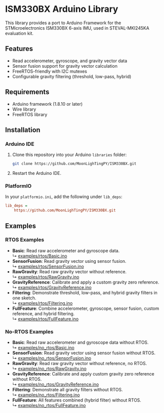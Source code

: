 # ISM330BX Arduino Library

This library provides a port to Arduino Framework for the STMicroelectronics ISM330BX 6-axis IMU, used in STEVAL-MKI245KA evaluation kit.

## Features
- Read accelerometer, gyroscope, and gravity vector data
- Sensor fusion support for gravity vector calculation
- FreeRTOS-friendly with I2C mutexes
- Configurable gravity filtering (threshold, low-pass, hybrid)

## Requirements
- Arduino framework (1.8.10 or later)
- Wire library
- FreeRTOS library

## Installation
### Arduino IDE
1. Clone this repository into your Arduino `libraries` folder:
   ```bash
   git clone https://github.com/MoonLighTingPY/ISM330BX.git
   ```
2. Restart the Arduino IDE.

### PlatformIO
In your `platformio.ini`, add the following under `lib_deps`:
```ini
lib_deps =
    https://github.com/MoonLighTingPY/ISM330BX.git
```


## Examples

### RTOS Examples

- **Basic**: Read raw accelerometer and gyroscope data.  
  ↳ [examples/rtos/Basic.ino](https://github.com/MoonLighTingPY/ISM330BX/blob/main/examples/rtos/Basic.ino)
- **SensorFusion**: Read gravity vector using sensor fusion.  
  ↳ [examples/rtos/SensorFusion.ino](https://github.com/MoonLighTingPY/ISM330BX/blob/main/examples/rtos/SensorFusion.ino)
- **RawGravity**: Read raw gravity vector without reference.  
  ↳ [examples/rtos/RawGravity.ino](https://github.com/MoonLighTingPY/ISM330BX/blob/main/examples/rtos/RawGravity.ino)
- **GravityReference**: Calibrate and apply a custom gravity zero reference.  
  ↳ [examples/rtos/GravityReference.ino](https://github.com/MoonLighTingPY/ISM330BX/blob/main/examples/rtos/GravityReference.ino)
- **Filtering**: Demonstrate threshold, low-pass, and hybrid gravity filters in one sketch.  
  ↳ [examples/rtos/Filtering.ino](https://github.com/MoonLighTingPY/ISM330BX/blob/main/examples/rtos/Filtering.ino)
- **FullFeature**: Combine accelerometer, gyroscope, sensor fusion, custom reference, and hybrid filtering.  
  ↳ [examples/rtos/FullFeature.ino](https://github.com/MoonLighTingPY/ISM330BX/blob/main/examples/rtos/FullFeature.ino)

### No-RTOS Examples

- **Basic**: Read raw accelerometer and gyroscope data without RTOS.  
  ↳ [examples/no_rtos/Basic.ino](https://github.com/MoonLighTingPY/ISM330BX/blob/main/examples/no_rtos/Basic.ino)
- **SensorFusion**: Read gravity vector using sensor fusion without RTOS.  
  ↳ [examples/no_rtos/SensorFusion.ino](https://github.com/MoonLighTingPY/ISM330BX/blob/main/examples/no_rtos/SensorFusion.ino)
- **RawGravity**: Read raw gravity vector without reference, no RTOS.  
  ↳ [examples/no_rtos/RawGravity.ino](https://github.com/MoonLighTingPY/ISM330BX/blob/main/examples/no_rtos/RawGravity.ino)
- **GravityReference**: Calibrate and apply custom gravity zero reference without RTOS.  
  ↳ [examples/no_rtos/GravityReference.ino](https://github.com/MoonLighTingPY/ISM330BX/blob/main/examples/no_rtos/GravityReference.ino)
- **Filtering**: Demonstrate all gravity filters without RTOS.  
  ↳ [examples/no_rtos/Filtering.ino](https://github.com/MoonLighTingPY/ISM330BX/blob/main/examples/no_rtos/Filtering.ino)
- **FullFeature**: All features combined (hybrid filter) without RTOS.  
  ↳ [examples/no_rtos/FullFeature.ino](https://github.com/MoonLighTingPY/ISM330BX/blob/main/examples/no_rtos/FullFeature.ino)
